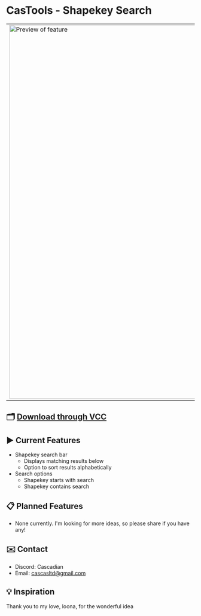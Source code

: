 # CasTools - Shapekey Search

<table border="0">
  <tr>
    <td>
      <img src="https://github.com/user-attachments/assets/240b2b88-a76b-40bf-93c2-e37dee488d26" alt="Preview of feature" width="1000"/>
    </td>
    <td>
      <p>
        This Unity Editor script enhances the <code>SkinnedMeshRenderer</code> component by adding a searchable shapekey interface directly in the Inspector.
Easily locate and configure shapekeys on any mesh with built-in filtering and display controls designed for faster iteration.
      </p>
    </td>
  </tr>
</table>

## 🗂️ [Download through VCC](https://cascadianvr.github.io/UnityShapekeySearch/) 

## ▶ Current Features

- Shapekey search bar
  - Displays matching results below
  - Option to sort results alphabetically
- Search options
  - Shapekey starts with search
  - Shapekey contains search

## 📋 Planned Features

- None currently. I'm looking for more ideas, so please share if you have any!

## ✉️ Contact

- Discord: Cascadian
- Email: cascasltd@gmail.com
 
## 💡 Inspiration

Thank you to my love, loona, for the wonderful idea

